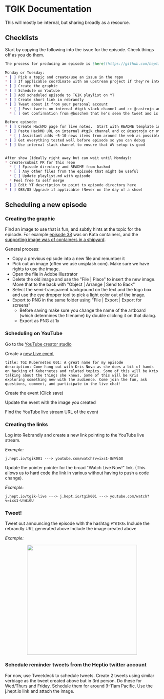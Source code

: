# TGIK Documentation

This will mostly be internal, but sharing broadly as a resource.

## Checklists

Start by copying the following into the issue for the episode.  Check things off as you do them.

```markdown
The process for producing an episode is [here](https://github.com/heptio/tgik/blob/master/documentation/README.md).  All the detail for the steps below is there.

Monday or Tuesday:
* [ ] Pick a topic and create/use an issue in the repo
* [ ] If applicable coordinate with an upstream project if they're interested in attending the show
* [ ] Create the graphic
* [ ] Schedule on Youtube
* [ ] Add scheduled episode to TGIK playlist on YT
* [ ] Create short link in rebrandly
* [ ] Tweet about it from your personal account
  * [ ] Post tweets on internal #tgik slack channel and cc @castrojo and @boschem
  * [ ] Get confirmation from @boschem that he's seen the tweet and is scheduling it

Before episode:
* [ ] Create HackMD page for live notes.  Start with README template in this repo
* [ ] Paste HackMD URL on internal #tgik channel and cc @castrojo or other assistant
  * [ ] Assistant adds ~5-10 news items from around the web as possible "News of the Week"
* [ ] Get everything tested well before episode so you can debug
* [ ] Use internal slack channel to ensure that AV setup is good


After show (ideally right away but can wait until Monday):
* Create/submit PR for this repo
  * [ ] Episode directory and README from hackmd
  * [ ] Any other files from the episode that might be useful
  * [ ] Update playlist.md with episode
  * Feel free to self merge
* [ ] Edit YT description to point to episode directory here
* [ ] OBS/OS Upgrade if applicable (Never on the day of a show)
```

## Scheduling a new episode

### Creating the graphic

Find an image to use that is fun, and subtly hints at the topic for the episode.
For example [episode 38](https://github.com/heptio/tgik/tree/master/episodes/038) was on Kata containers, and the [supporting image was of containers in a shipyard](https://github.com/heptio/tgik/blob/master/episodes/038/038.png).

General process:
* Copy a previous episode into a new file and renumber it
* Pick out an image (often we use unsplash.com). Make sure we have rights to use the image.
* Open the file in Adobe Illustrator
* Delete the old image and use the "File | Place" to insert the new image. Move that to the back with "Object | Arrange | Send to Back"
* Select the semi-transparent background on the text and the logo box and use the eye dropper tool to pick a light color out of the image.
* Export to PNG in the same folder using "File | Export | Export for screens"
  * Before saving make sure you change the name of the artboard (which determines the filename) by double clicking it on that dialog.
  * Export as PNG at 1x

### Scheduling on YouTube

Go to the [YouTube creator studio](https://www.youtube.com/my_live_events)

Create a [new Live event](https://www.youtube.com/my_live_events?action_create_live_event=1)

```
title: TGI Kubernetes 001: A great name for my episode
description: Come hang out with Kris Nova as she does a bit of hands on hacking of Kubernetes and related topics. Some of this will be Kris talking about the things she knows. Some of this will be Kris exploring something new with the audience. Come join the fun, ask questions, comment, and participate in the live chat!
```

Create the event (Click save)

Update the event with the image you created

Find the YouTube live stream URL of the event

### Creating the links

Log into Rebrandly and create a new link pointing to the YouTube live stream.

*Example:*

```
j.hept.io/tgik001 ---> youtube.com/watch?v=ixs1-UnWiGU
```

Update the pointer pointer for the broad "Watch Live Now!" link. (This allows us to hard code the link in various without having to push a code change).

*Example:*

```
j.hept.io/tgik-live ---> j.hept.io/tgik001 ---> youtube.com/watch?v=ixs1-UnWiGU
```

### Tweet!

Tweet out announcing the episode with the hashtag `#TGIK8s`
Include the rebrandly URL generated above
Include the image created above

*Example:*

<p align="center"><img src="https://github.com/heptio/tgik/blob/master/example-tweet.png" width="360"></p>

### Schedule reminder tweets from the Heptio twitter account

For now, use Tweetdeck to schedule tweets.
Create 2 tweets using similar verbiage as the tweet created above but in 3rd person.
Do these for Wed/Thurs and Friday.
Schedule them for around 9-11am Pacific.
Use the j.hept.io link and attach the image.



